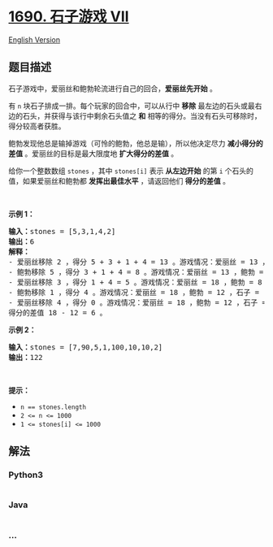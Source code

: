 # [1690. 石子游戏 VII](https://leetcode.cn/problems/stone-game-vii)

[English Version](/solution/1600-1699/1690.Stone%20Game%20VII/README_EN.md)

## 题目描述

<!-- 这里写题目描述 -->

<p>石子游戏中，爱丽丝和鲍勃轮流进行自己的回合，<strong>爱丽丝先开始</strong> 。</p>

<p>有 <code>n</code> 块石子排成一排。每个玩家的回合中，可以从行中 <strong>移除</strong> 最左边的石头或最右边的石头，并获得与该行中剩余石头值之 <strong>和</strong> 相等的得分。当没有石头可移除时，得分较高者获胜。</p>

<p>鲍勃发现他总是输掉游戏（可怜的鲍勃，他总是输），所以他决定尽力 <strong>减小得分的差值</strong> 。爱丽丝的目标是最大限度地 <strong>扩大得分的差值</strong> 。</p>

<p>给你一个整数数组 <code>stones</code> ，其中 <code>stones[i]</code> 表示 <strong>从左边开始</strong> 的第 <code>i</code> 个石头的值，如果爱丽丝和鲍勃都 <strong>发挥出最佳水平</strong> ，请返回他们 <strong>得分的差值</strong> 。</p>

<p> </p>

<p><strong>示例 1：</strong></p>

<pre>
<strong>输入：</strong>stones = [5,3,1,4,2]
<strong>输出：</strong>6
<strong>解释：</strong>
- 爱丽丝移除 2 ，得分 5 + 3 + 1 + 4 = 13 。游戏情况：爱丽丝 = 13 ，鲍勃 = 0 ，石子 = [5,3,1,4] 。
- 鲍勃移除 5 ，得分 3 + 1 + 4 = 8 。游戏情况：爱丽丝 = 13 ，鲍勃 = 8 ，石子 = [3,1,4] 。
- 爱丽丝移除 3 ，得分 1 + 4 = 5 。游戏情况：爱丽丝 = 18 ，鲍勃 = 8 ，石子 = [1,4] 。
- 鲍勃移除 1 ，得分 4 。游戏情况：爱丽丝 = 18 ，鲍勃 = 12 ，石子 = [4] 。
- 爱丽丝移除 4 ，得分 0 。游戏情况：爱丽丝 = 18 ，鲍勃 = 12 ，石子 = [] 。
得分的差值 18 - 12 = 6 。
</pre>

<p><strong>示例 2：</strong></p>

<pre>
<strong>输入：</strong>stones = [7,90,5,1,100,10,10,2]
<strong>输出：</strong>122</pre>

<p> </p>

<p><strong>提示：</strong></p>

<ul>
	<li><code>n == stones.length</code></li>
	<li><code>2 <= n <= 1000</code></li>
	<li><code>1 <= stones[i] <= 1000</code></li>
</ul>

## 解法

<!-- 这里可写通用的实现逻辑 -->

<!-- tabs:start -->

### **Python3**

<!-- 这里可写当前语言的特殊实现逻辑 -->

```python

```

### **Java**

<!-- 这里可写当前语言的特殊实现逻辑 -->

```java

```

### **...**

```

```

<!-- tabs:end -->
